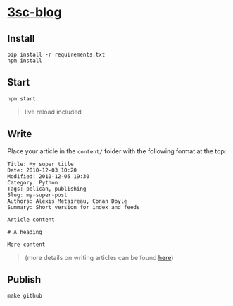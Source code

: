 [3sc-blog](blog.3strandcode.com)
========

## Install

```
pip install -r requirements.txt
npm install
```

## Start

```
npm start
```
>live reload included

## Write

Place your article in the `content/` folder with the following format at the top:

```
Title: My super title
Date: 2010-12-03 10:20
Modified: 2010-12-05 19:30
Category: Python
Tags: pelican, publishing
Slug: my-super-post
Authors: Alexis Metaireau, Conan Doyle
Summary: Short version for index and feeds

Article content

# A heading

More content
```

>(more details on writing articles can be found [here](http://docs.getpelican.com/en/3.6.3/content.html))


## Publish

```
make github
```
